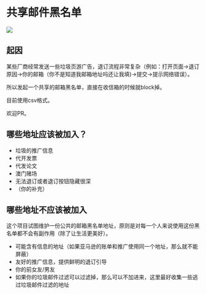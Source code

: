 # 共享邮件黑名单

![](https://travis-ci.org/laixintao/blackemail.svg?branch=master)

## 起因

某些厂商经常发送一些垃圾页游广告，退订流程非常复杂（例如：打开页面->退订原因->你的邮箱（你不是知道我邮箱地址吗还让我填)->提交->提示网络错误）。

所以发起一个共享的邮箱黑名单，直接在收信箱的时候就block掉。

目前使用csv格式。

欢迎PR。

## 哪些地址应该被加入？

- 垃圾的推广信息
- 代开发票
- 代发论文
- 澳门赌场
- 无法退订或者退订按钮隐藏很深
- （你的补充）


## 哪些地址不应该被加入

这个项目试图维护一份公共的邮箱黑名单地址，原则是对每一个人来说使用这份黑名单都不会有副作用（除了让生活更美好）。

- 可能含有信息的地址（如果亚马逊的账单和推广使用同一个地址，那么就不能屏蔽）
- 友好的推广信息，提供鲜明的退订引导
- 你的前女友/男友
- 如果你的垃圾邮件过滤可以过滤掉，那么可以不加进来，这里最好收集一些逃过垃圾邮件过滤的地址

